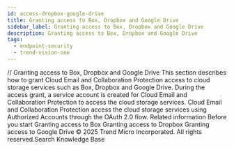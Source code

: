 ```yaml
---
id: access-dropbox-google-drive
title: Granting access to Box, Dropbox and Google Drive
sidebar_label: Granting access to Box, Dropbox and Google Drive
description: Granting access to Box, Dropbox and Google Drive
tags:
  - endpoint-security
  - trend-vision-one
---
```


/*<![CDATA[*/ $('#title').html($('meta[name=map-description]').attr('content')); /*]]>*/ Granting access to Box, Dropbox and Google Drive This section describes how to grant Cloud Email and Collaboration Protection access to cloud storage services such as Box, Dropbox and Google Drive. During the access grant, a service account is created for Cloud Email and Collaboration Protection to access the cloud storage services. Cloud Email and Collaboration Protection access the cloud storage services using Authorized Accounts through the OAuth 2.0 flow. Related information Before you start Granting access to Box Granting access to Dropbox Granting access to Google Drive © 2025 Trend Micro Incorporated. All rights reserved.Search Knowledge Base